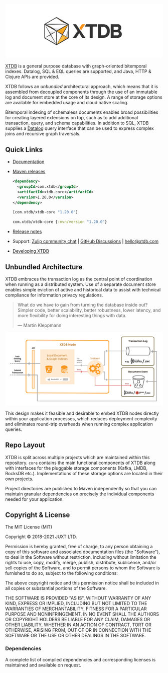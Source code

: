 <img alt="XTDB" role="img" aria-label="XTDB" src="./docs/xtdb-logo-banner.svg">


[XTDB](https://xtdb.com) is a general purpose database with graph-oriented bitemporal indexes.
Datalog, SQL & EQL queries are supported, and Java, HTTP & Clojure APIs are
provided.

XTDB follows an _unbundled_ architectural approach, which means that it is
assembled from decoupled components through the use of an immutable log and
document store at the core of its design. A range of storage options are
available for embedded usage and cloud native scaling.

Bitemporal indexing of schemaless documents enables broad possibilities for
creating layered extensions on top, such as to add additional transaction,
query, and schema capabilities. In addition to SQL, XTDB supplies a
[Datalog](https://en.wikipedia.org/wiki/Datalog) query interface that can be
used to express complex joins and recursive graph traversals.

## Quick Links

* [Documentation](https://xtdb.com)
* [Maven releases](https://repo1.maven.org/maven2/com/xtdb/)
  ```xml
  <dependency>
    <groupId>com.xtdb</groupId>
    <artifactId>xtdb-core</artifactId>
    <version>1.20.0</version>
  </dependency>
  ```

  ```clojure
  [com.xtdb/xtdb-core "1.20.0"]
  ```

  ```clojure
  com.xtdb/xtdb-core {:mvn/version "1.20.0"}
  ```
* [Release notes](https://github.com/xtdb/xtdb/releases)
* Support: [Zulip community chat](https://juxt-oss.zulipchat.com/#narrow/stream/194466-crux) | [GitHub Discussions](https://github.com/xtdb/xtdb/discussions) | hello@xtdb.com
* [Developing XTDB](https://github.com/xtdb/xtdb/tree/main/dev)

## Unbundled Architecture

XTDB embraces the transaction log as the central point of coordination when
running as a distributed system. Use of a separate document store enables simple
eviction of active and historical data to assist with technical compliance for
information privacy regulations.

> What do we have to gain from turning the database inside out? Simpler code,
> better scalability, better robustness, lower latency, and more flexibility for
> doing interesting things with data.
>
> — Martin Kleppmann

<img alt="Unbundled Architecture Diagram" role="img" aria-label="XTDB Venn" src="./docs/concepts/modules/ROOT/images/xtdb-node-1.svg" width="1000px">

This design makes it feasible and desirable to embed XTDB nodes directly within
your application processes, which reduces deployment complexity and eliminates
round-trip overheads when running complex application queries.

## Repo Layout

XTDB is split across multiple projects which are maintained within this
repository. `core` contains the main functional components of XTDB along
with interfaces for the pluggable storage components (Kafka, LMDB, RocksDB
etc.). Implementations of these storage options are located in their own
projects.

Project directories are published to Maven independently so that you can
maintain granular dependencies on precisely the individual components needed
for your application.

## Copyright & License
The MIT License (MIT)

Copyright © 2018-2021 JUXT LTD.

Permission is hereby granted, free of charge, to any person obtaining a copy of
this software and associated documentation files (the "Software"), to deal in
the Software without restriction, including without limitation the rights to
use, copy, modify, merge, publish, distribute, sublicense, and/or sell copies
of the Software, and to permit persons to whom the Software is furnished to do
so, subject to the following conditions:

The above copyright notice and this permission notice shall be included in all
copies or substantial portions of the Software.

THE SOFTWARE IS PROVIDED "AS IS", WITHOUT WARRANTY OF ANY KIND, EXPRESS OR
IMPLIED, INCLUDING BUT NOT LIMITED TO THE WARRANTIES OF MERCHANTABILITY,
FITNESS FOR A PARTICULAR PURPOSE AND NONINFRINGEMENT. IN NO EVENT SHALL THE
AUTHORS OR COPYRIGHT HOLDERS BE LIABLE FOR ANY CLAIM, DAMAGES OR OTHER
LIABILITY, WHETHER IN AN ACTION OF CONTRACT, TORT OR OTHERWISE, ARISING FROM,
OUT OF OR IN CONNECTION WITH THE SOFTWARE OR THE USE OR OTHER DEALINGS IN THE
SOFTWARE.

### Dependencies

A complete list of compiled dependencies and corresponding licenses is
maintained and available on request.
